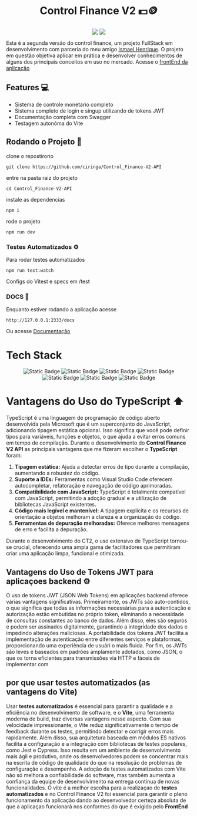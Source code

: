 <h1 align="center">Control Finance V2 💵🪙</h1>
<p align="center">
<img align="center" src = "https://img.shields.io/badge/NPM-10.5.2-gray?style=flat&labelColor=green">
<img align="center" src = "https://img.shields.io/badge/TypeScript-5.4.5-gray?style=flat&labelColor=blue" >
</p>

Esta é a segunda versão do control finance, um projeto FullStack em desenvolvimento com parceria do meu amigo <a href="https://github.com/ismael-henrique-dev">Ismael Henrique</a>. O projeto em questão objetiva aplicar em prática e desenvolver conhecimentos de alguns dos principais conceitos em uso no mercado. Acesse o <a href="https://github.com/ismael-henrique-dev/Control-Finance-v2">frontEnd da aplicação</a>

## Features 💻

- Sistema de controle monetario completo 
- Sistema completo de login e singup utilizando de tokens JWT
- Documentação completa com Swagger
- Testagem autonôma do Vite 

## Rodando o Projeto 🚀

clone o repostirorio 
```
git clone https://github.com/ciringa/Control_Finance-V2-API
```
entre na pasta raiz do projeto 
```
cd Control_Finance-V2-API
```
instale as dependencias 
```
npm i
```
rode o projeto 
```
npm run dev
```

### Testes Automatizados ⚙️

Para rodar testes automatizados 
```
npm run test:watch
```
Configs do Vitest e specs em /test

### DOCS 📰
Enquanto estiver rodando a aplicação acesse
```
http://127.0.0.1:2333/docs
```
Ou acesse <a href="https://control-finance-v2-api-1.onrender.com/docs">Documentação</a>

# Tech Stack 
<div align="center">
<img alt="Static Badge" src="https://img.shields.io/badge/dotenv-16.4.5-blue?style=flat-square&logoColor=blue">
<img alt="Static Badge" src="https://img.shields.io/badge/fastify-4.28.1-black?style=flat-square&logoColor=blue">
<img alt="Static Badge" src="https://img.shields.io/badge/prisma-5.16.1-blue?style=flat-square&logoColor=blue">
<img alt="Static Badge" src="https://img.shields.io/badge/typescript-5.5.3-blue?style=flat-square&logoColorr=blue">
<img alt="Static Badge" src="https://img.shields.io/badge/vitest-1.6.0-orange?style=flat-square&logoColorr=blue">
<img alt="Static Badge" src="https://img.shields.io/badge/zod-3.23.8-red?style=flat-square&logoColor=blue">
<img alt="Static Badge" src="https://img.shields.io/badge/faker-8.4.1-green?style=flat-square&logoColor=blue">
</div>




# Vantagens do Uso do TypeScript ⬆️
TypeScript é uma linguagem de programação de código aberto desenvolvida pela Microsoft que é um superconjunto do JavaScript, adicionando tipagem estática opcional. Isso significa que você pode definir tipos para variáveis, funções e objetos, o que ajuda a evitar erros comuns em tempo de compilação. Durante o desenvolvimento do **Control Finance V2 API** as principais vantagens que me fizeram escolher o **TypeScript** foram: 
1. **Tipagem estática:** Ajuda a detectar erros de tipo durante a compilação, aumentando a robustez do código.
2. **Suporte a IDEs:** Ferramentas como Visual Studio Code oferecem autocompletar, refatoração e navegação de código aprimoradas.
3. **Compatibilidade com JavaScript:** TypeScript é totalmente compatível com JavaScript, permitindo a adoção gradual e a utilização de bibliotecas JavaScript existentes.
4. **Código mais legível e mantenível:** A tipagem explícita e os recursos de orientação a objetos melhoram a clareza e a organização do código.
5. **Ferramentas de depuração melhoradas:** Oferece melhores mensagens de erro e facilita a depuração.

Durante o desenvolvimento do CT2, o uso extensivo de TypeScript tornou-se crucial, oferecendo uma ampla gama de facilitadores que permitiram criar uma aplicação limpa, funcional e otimizada.

## Vantagens do Uso de Tokens JWT para aplicaçoes backend ⚙️

O uso de tokens JWT (JSON Web Tokens) em aplicações backend oferece várias vantagens significativas. Primeiramente, os JWTs são auto-contidos, o que significa que todas as informações necessárias para a autenticação e autorização estão embutidas no próprio token, eliminando a necessidade de consultas constantes ao banco de dados. Além disso, eles são seguros e podem ser assinados digitalmente, garantindo a integridade dos dados e impedindo alterações maliciosas. A portabilidade dos tokens JWT facilita a implementação de autenticação entre diferentes serviços e plataformas, proporcionando uma experiência de usuári o mais fluida. Por fim, os JWTs são leves e baseados em padrões amplamente adotados, como JSON, o que os torna eficientes para transmissões via HTTP e fáceis de implementar com

## por que usar testes automatizados (as vantagens do Vite)
Usar <strong>testes automatizados</strong> é essencial para garantir a qualidade e a eficiência no desenvolvimento de software, e o <strong>Vite</strong>, uma ferramenta moderna de build, traz diversas vantagens nesse aspecto. Com sua velocidade impressionante, o Vite reduz significativamente o tempo de feedback durante os testes, permitindo detectar e corrigir erros mais rapidamente. Além disso, sua arquitetura baseada em módulos ES nativos facilita a configuração e a integração com bibliotecas de testes populares, como Jest e Cypress. Isso resulta em um ambiente de desenvolvimento mais ágil e produtivo, onde os desenvolvedores podem se concentrar mais na escrita de código de qualidade do que na resolução de problemas de configuração e desempenho. A adoção de testes automatizados com Vite não só melhora a confiabilidade do software, mas também aumenta a confiança da equipe de desenvolvimento na entrega contínua de novas funcionalidades. 
O vite é a melhor escolha para a realizaçao de <strong>testes automatizados</strong> e no Control Finance V2 foi essencial para garantir o pleno funcionamento da aplicação dando ao desenvolvedor certeza absoluta de que a aplicaçao funcionará nos conformes do que é exigido pelo <strong>FrontEnd</strong> 